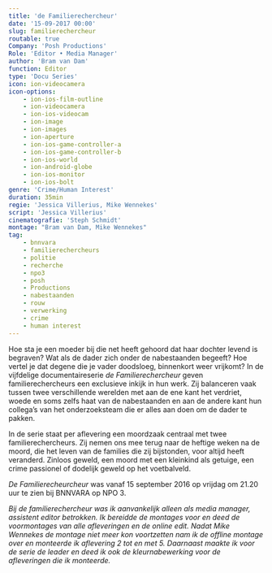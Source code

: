 ```yaml
---
title: 'de Familierechercheur'
date: '15-09-2017 00:00'
slug: familierechercheur
routable: true
Company: 'Posh Productions'
Role: 'Editor • Media Manager'
author: 'Bram van Dam'
function: Editor
type: 'Docu Series'
icon: ion-videocamera
icon-options:
    - ion-ios-film-outline
    - ion-videocamera
    - ion-ios-videocam
    - ion-image
    - ion-images
    - ion-aperture
    - ion-ios-game-controller-a
    - ion-ios-game-controller-b
    - ion-ios-world
    - ion-android-globe
    - ion-ios-monitor
    - ion-ios-bolt
genre: 'Crime/Human Interest'
duration: 35min
regie: 'Jessica Villerius, Mike Wennekes'
script: 'Jessica Villerius'
cinematografie: 'Steph Schmidt'
montage: "Bram van Dam, Mike Wennekes"
tag:
    - bnnvara
    - familierechercheurs
    - politie
    - recherche
    - npo3
    - posh
    - Productions
    - nabestaanden
    - rouw
    - verwerking
    - crime
    - human interest
---
```


Hoe sta je een moeder bij die net heeft gehoord dat haar dochter levend is begraven? Wat als de dader zich onder de nabestaanden begeeft? Hoe vertel je dat degene die je vader doodsloeg, binnenkort weer vrijkomt? In de vijfdelige documentaireserie _de Familierechercheur_ geven familierechercheurs een exclusieve inkijk in hun werk. Zij balanceren vaak tussen twee verschillende werelden met aan de ene kant het verdriet, woede en soms zelfs haat van de nabestaanden en aan de andere kant hun collega’s van het onderzoeksteam die er alles aan doen om de dader te pakken.

In de serie staat per aflevering een moordzaak centraal met twee familierechercheurs. Zij nemen ons mee terug naar de heftige weken na de moord, die het leven van de families die zij bijstonden, voor altijd heeft veranderd. Zinloos geweld, een moord met een kleinkind als getuige, een crime passionel of dodelijk geweld op het voetbalveld.


_De Familierecheurcheur_ was vanaf 15 september 2016 op vrijdag om 21.20 uur te zien bij BNNVARA op NPO 3.

 _Bij de familierechercheur was ik aanvankelijk alleen als media manager, assistent editor betrokken. Ik bereidde de montages voor en deed de voormontages van alle afleveringen en de online edit. Nadat Mike Wennekes de montage niet meer kon voortzetten nam ik de offline montage over en monteerde ik aflevering 2 tot en met 5. Daarnaast maakte ik voor de serie de leader en deed ik ook de kleurnabewerking voor de afleveringen die ik monteerde._
